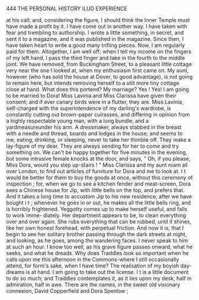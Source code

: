 444           THE PERSONAL HISTORY lLUD EXPERIENCE

 at his call; and, considering the figure, I should think the Inner Temple
 must have made a profit by it.
     I have come out in another way. I have taken with fear and trembling
 to authorship. I wrote a little something, in secret, and sent it to a
 magazine, and it was published in the magazine. Since then, I have taken
 heart to write a good many trifling pieces. Now, I am regularly paid
 for them. Altogether, I am well off; when I tell my income on the
 fingers of my left hand, I pass the third finger and take in the fourth to
 the middle joint.
    We have removed, from Buckingham Street, to a pleasant little cottage
 very near the one I looked at, when my enthusiasm first came on. My
 aunt, however (who has sold the house at Dover, to good advantage), is
 not going to remain here, but intends removing herself to a still more
 tiny cottage close at hand. What does this portend? My marriage?
 Yes !
    Yes! I am going to be married to Dora! Miss Lavinia and Miss
 Clarissa have given their consent; and if ever canary birds were in a flutter,
they are. Miss Lavinia, self-charged with the superintendence of my
darling's wardrobe, is constantly cutting out brown-paper cuirasses, and
differing in opinion from a highly respectable young man, with a long
bundle, and a yardmeasureunder his arm. A dressmaker, always stabbed
in the breast with a needle and thread, boards and lodges in the house;
and seems to me, eating, drinking, or sleeping, never to take her thimble
off. They make a lay-figure of my dear. They are always sending for
her to come and try something on. We can't be happy together for five
minutes in the evening, but some intrusive female knocks at the door, and
 says, " Oh, if you please, Miss Dora, would you step up-stairs ! "
    Miss Clarissa and my aunt roam all over London, to find out articles of
furniture for Dora and me to look at. I t would be better for them to buy
the goods at once, without this ceremony of inspection ; for, when we go to
see a kitchen fender and meat-screen, Dora sees a Chinese house for Jip,
with little bells on the top, and prefers that. And it takes a long time to
accustom Jip to his new residence, after we have bought i t ; whenever
he goes in or out, he makes all the little bells ring, and is horribly
frightened.
    Yeggotty comes up to make herself useful, and falls to work imme-
diately. Her department appears to be, to clean everything over and over
again. She rubs everything that can be rubbed, until it shines, like her
own honest forehead, with perpetual friction. And now it is, that I begin
to see her solitary brother passing through the dark streets at night, and
looking, as he goes, among the wandering faces. I never speak to him at
such an hour. I know too well, as his grave figure passes onward, what
he seeks, and what he dreads.
    Why does Traddles look so important when he calls upon me this
afternoon in the Commons-where I still occasionally attend, for form's
sake, when I have time? The realisation of my boyish day-dreams is at
hand. I am going to take out the license.
    I t is a little document to do so much; and Traddles contemplates it, as
it lies upon my desk, half in admiration, half in awe. There are the names,
in the sweet old visionary connexion, David Copperfield and Dora Spenlow ;
